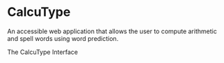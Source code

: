 # CalcuType
An accessible web application that allows the user to compute arithmetic and spell words using word prediction.

The CalcuType Interface
